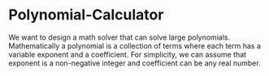 # Polynomial-Calculator
We want to design a math solver that can solve large polynomials. Mathematically a polynomial is a collection of terms where each term has a variable exponent and a coefficient. For simplicity, we can assume that exponent is a non-negative integer and coefficient can be any real number.
